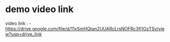 # demo video link 
video link : -https://drive.google.com/file/d/11xSmHQtan2UUARcLrsNOFRc3fj1OzTSv/view?usp=drive_link

